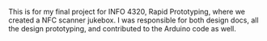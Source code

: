 This is for my final project for INFO 4320, Rapid Prototyping, where we created a NFC scanner jukebox. I was responsible for both design docs, all the design prototyping, and contributed to the Arduino code as well.
